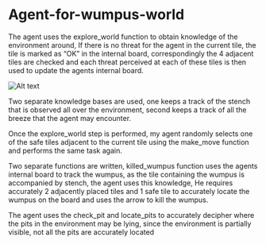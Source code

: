 # Agent-for-wumpus-world

The agent uses the explore_world function to obtain knowledge of the environment around, If there is no threat for the agent in the current tile, the tile is marked as “OK”
in the internal board, correspondingly the 4 adjacent tiles are checked and each threat perceived at each of these tiles is
then used to update the agents internal board.

![Alt text](https://user-images.githubusercontent.com/29556523/27309039-cdf6171c-551f-11e7-8801-26412c1a9554.png)

Two separate knowledge bases are used, one keeps a track of the stench that is observed all over the environment, second keeps a track 
of all the breeze that the agent may encounter.

Once the explore_world step is performed, my agent randomly selects one of the safe tiles adjacent to the current tile using the make_move 
function and performs the same task again.

Two separate functions are written, killed_wumpus function uses the agents internal board to track the wumpus, as the tile containing the wumpus is accompanied by stench, the agent uses this knowledge, He
requires accurately 2 adjacently placed tiles and 1 safe tile to accurately locate the wumpus on the board and uses the arrow to kill the wumpus.

The agent uses the check_pit and locate_pits to accurately decipher where the pits in the environment may be lying, since the environment is partially visible, 
not all the pits are accurately located
